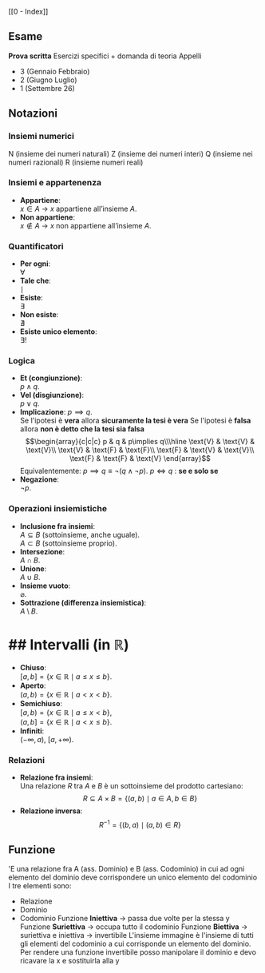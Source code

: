 [[0 - Index]]

## Esame
**Prova scritta** Esercizi specifici + domanda di teoria
Appelli
- 3 (Gennaio Febbraio)
- 2 (Giugno Luglio)
- 1 (Settembre 26)
## Notazioni
### Insiemi  numerici
N (insieme dei numeri naturali)
Z (insieme dei numeri interi)
Q (insieme nei numeri razionali)
R (insieme numeri reali)
### Insiemi e appartenenza
- **Appartiene**:  
  $x \in A$ → $x$ appartiene all’insieme $A$.  
- **Non appartiene**:  
  $x \notin A$ → $x$ non appartiene all’insieme $A$.  

### Quantificatori
- **Per ogni**:  
  $\forall$  
- **Tale che**:  
  $\mid$
- **Esiste**:  
  $\exists$
- **Non esiste**:  
  $\nexists$  
- **Esiste unico elemento**:  
  $\exists!$  
### Logica
- **Et (congiunzione)**:  
  $p \land q$.  
- **Vel (disgiunzione)**:  
  $p \lor q$.  
- **Implicazione**:    $p \implies q$.  
   Se l'ipotesi è **vera** allora **sicuramente la tesi è vera**
  Se l'ipotesi è **falsa** allora **non è detto che la tesi sia falsa**
$$\begin{array}{c|c|c} p & q & p\implies q\\\hline \text{V} & \text{V} & \text{V}\\ \text{V} & \text{F} & \text{F}\\ \text{F} & \text{V} & \text{V}\\ \text{F} & \text{F} & \text{V} \end{array}$$​    Equivalentemente: $p\implies q \equiv \lnot(q\land\lnot p)$.
   $p \iff q$ : **se e solo se**
-  **Negazione**:  
  $\lnot p$.  
### Operazioni insiemistiche
- **Inclusione fra insiemi**:  
  $A \subseteq B$ (sottoinsieme, anche uguale).  
  $A \subset B$ (sottoinsieme proprio).  
- **Intersezione**:  
  $A \cap B$.  
- **Unione**:  
  $A \cup B$.  
- **Insieme vuoto**:  
  $\varnothing$. 
- **Sottrazione (differenza insiemistica)**:  
  $A \setminus B$.  
# ## Intervalli (in $\mathbb{R}$)
- **Chiuso**:  
  $[a,b] = \{x \in \mathbb{R} \mid a \leq x \leq b\}$.  
- **Aperto**:  
  $(a,b) = \{x \in \mathbb{R} \mid a < x < b\}$.  
- **Semichiuso**:  
  $[a,b) = \{x \in \mathbb{R} \mid a \leq x < b\}$,  
  $(a,b] = \{x \in \mathbb{R} \mid a < x \leq b\}$.  
- **Infiniti**:  
  $(-\infty, a),\ [a, +\infty)$.  
### Relazioni
- **Relazione fra insiemi**:  
  Una relazione $R$ tra $A$ e $B$ è un sottoinsieme del prodotto cartesiano:  
$$
  R \subseteq A \times B = \{(a,b) \mid a \in A, b \in B\}
  $$
- **Relazione inversa**:    $$
  R^{-1} = \{(b,a) \mid (a,b) \in R\}
  $$
## Funzione 
'E una relazione fra A (ass. Dominio) e B (ass. Codominio) in cui ad ogni elemento del dominio deve corrispondere un unico elemento del codominio
I tre elementi sono:
- Relazione
- Dominio
- Codominio
Funzione **Iniettiva** -> passa due volte per la stessa y
Funzione **Suriettiva** -> occupa tutto il codominio
Funzione **Biettiva** -> suriettiva e iniettiva -> invertibile
L'insieme immagine è l'insieme di tutti gli elementi del codominio a cui corrisponde un elemento del dominio.
Per rendere una funzione invertibile posso manipolare il dominio e devo ricavare la x e sostituirla alla y